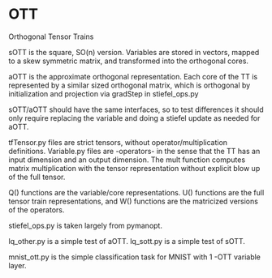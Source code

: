 # OTT
Orthogonal Tensor Trains

sOTT is the square, SO(n) version. Variables are stored in vectors, mapped to a skew symmetric matrix, and transformed into the orthogonal cores.

aOTT is the approximate orthogonal representation. Each core of the TT is represented by a similar sized orthogonal matrix, which is orthogonal by initialization and projection via gradStep in stiefel_ops.py

sOTT/aOTT should have the same interfaces, so to test differences it should only require replacing the variable and doing a stiefel update as needed for aOTT. 

tfTensor.py files are strict tensors, without operator/multiplication definitions.
Variable.py files are -operators- in the sense that the TT has an input dimension and an output dimension. The mult function computes matrix multiplication with the tensor representation without explicit blow up of the full tensor.

Q() functions are the variable/core representations. U() functions are the full tensor train representations, and W() functions are the matricized versions of the operators.

stiefel_ops.py is taken largely from pymanopt.

lq_other.py is a simple test of aOTT.
lq_sott.py is a simple test of sOTT.

mnist_ott.py is the simple classification task for MNIST with 1 -OTT variable layer.
